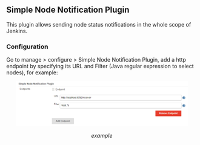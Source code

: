 ## Simple Node Notification Plugin

This plugin allows sending node status notifications in the whole scope of Jenkins.

### Configuration

Go to manage > configure > Simple Node Notification Plugin, add a http endpoint by specifying
its URL and Filter (Java regular expression to select nodes), for example:

<p align="center">
	<img src="images/configuration.png" alt="configuration.png"  width=90% height=90%>
	<p align="center">
		<em>example</em>
	</p>
</p>
